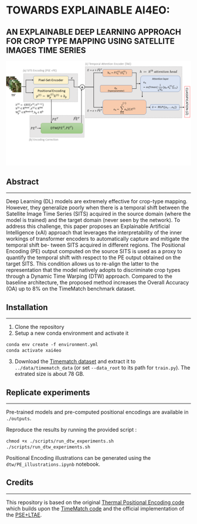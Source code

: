 # TOWARDS EXPLAINABLE AI4EO:
## AN EXPLAINABLE DEEP LEARNING APPROACH FOR CROP TYPE MAPPING USING SATELLITE IMAGES TIME SERIES

![Proposed architecture schema](img/architecture.png)

## Abstract
---
Deep Learning (DL) models are extremely effective for crop-type mapping. However, they generalize poorly when there is a temporal shift between the Satellite Image Time Series
(SITS) acquired in the source domain (where the model is trained) and the target domain (never seen by the network). To address this challenge, this paper proposes an Explainable
Artificial Intelligence (xAI) approach that leverages the interpretability of the inner workings of transformer encoders to automatically capture and mitigate the temporal shift be-
tween SITS acquired in different regions. The Positional Encoding (PE) output computed on the source SITS is used as a proxy to quantify the temporal shift with respect to the PE
output obtained on the target SITS. This condition allows us to re-align the latter to the representation that the model natively adopts to discriminate crop types through a Dynamic
Time Warping (DTW) approach. Compared to the baseline architecture, the proposed method increases the Overall Accuracy (OA) up to 8% on the TimeMatch benchmark dataset.

## Installation
---

1. Clone the repository
2. Setup a new conda environment and activate it
```
conda env create -f environment.yml
conda activate xai4eo
```
3. Download the [Timematch dataset](https://zenodo.org/record/5636422) and extract it to `../data/timematch_data` (or set `--data_root` to its path for `train.py`). The extrated size is about 78 GB.


## Replicate experiments
---
Pre-trained models and pre-computed positional encodings are available in `./outputs`.

Reproduce the results by running the provided script :
```
chmod +x ./scripts/run_dtw_experiments.sh
./scripts/run_dtw_experiments.sh
```

Positional Encoding illustrations can be generated using the `dtw/PE_illustrations.ipynb` notebook.

## Credits
---
This repository is based on the original [Thermal Positional Encoding code ](https://github.com/jnyborg/tpe) which builds upon the [TimeMatch code](https://github.com/jnyborg/timematch) and the official implementation of the [PSE+LTAE](https://github.com/VSainteuf/lightweight-temporal-attention-pytorch).
